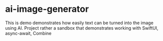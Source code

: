 # ai-image-generator
This is demo demonstrates how easily text can be turned into the image using AI. Project rather a sandbox that demonstrates working with SwiftUI, async-await, Combine
